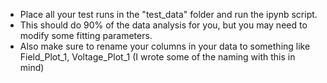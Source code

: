 - Place all your test runs in  the "test_data" folder and run the ipynb script.
- This should do 90% of the data analysis for you, but you may need to modify some fitting parameters.
- Also make sure to rename your columns in your data to something like Field_Plot_1, Voltage_Plot_1 (I wrote some of the naming with this in mind)
